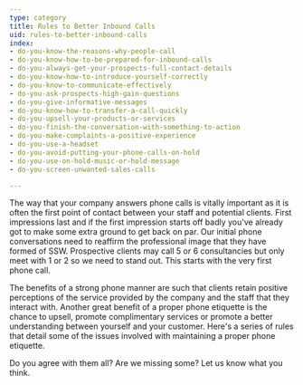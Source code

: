 ```yaml
---
type: category
title: Rules to Better Inbound Calls
uid: rules-to-better-inbound-calls
index:
- do-you-know-the-reasons-why-people-call
- do-you-know-how-to-be-prepared-for-inbound-calls
- do-you-always-get-your-prospects-full-contact-details
- do-you-know-how-to-introduce-yourself-correctly
- do-you-know-to-communicate-effectively
- do-you-ask-prospects-high-gain-questions
- do-you-give-informative-messages
- do-you-know-how-to-transfer-a-call-quickly
- do-you-upsell-your-products-or-services
- do-you-finish-the-conversation-with-something-to-action
- do-you-make-complaints-a-positive-experience
- do-you-use-a-headset
- do-you-avoid-putting-your-phone-calls-on-hold
- do-you-use-on-hold-music-or-hold-message
- do-you-screen-unwanted-sales-calls

---
```

<p>The way that your company answers phone calls is vitally important as it is often the first point of contact between your staff and potential clients. First impressions last and if the first impression starts off badly you've already got to make some extra ground to get back on par. Our initial phone conversations need to reaffirm the professional image that they have formed of SSW. Prospective clients may call 5 or 6 consultancies but only meet with 1 or 2 so we need to stand out. This starts with the very first phone call.</p><p>The benefits of a strong phone manner are such that clients retain positive perceptions of the service provided by the company and the staff that they interact with. Another great benefit of a proper phone etiquette is the chance to upsell, promote complimentary services or promote a better understanding between yourself and your customer. Here's a series of rules that detail some of the issues involved with maintaining a proper phone etiquette.</p><p>Do you agree with them all? Are we missing some?&#160;Let us know&#160;what you think.​​<br></p>


